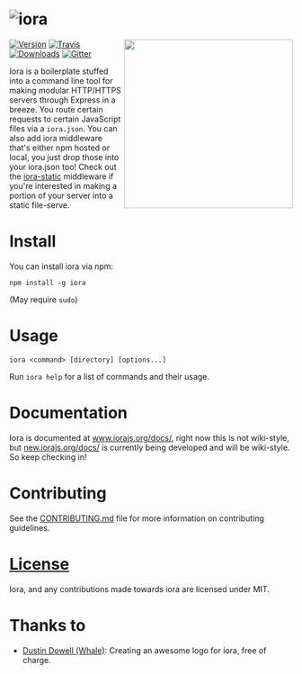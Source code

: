 ![iora][title-image]
====

<img align="right" height="300" src="http://i.imgur.com/a9f8cP8.jpg">

[![Version][npm-version-image]][npm-link] [![Travis][travis-image]][travis-link] [![Downloads][npm-downloads-image]][npm-link] [![Gitter][gitter-image]][gitter-link]

Iora is a boilerplate stuffed into a command line tool for making modular HTTP/HTTPS servers through Express in a breeze.  You route certain requests to certain JavaScript files via a `iora.json`.  You can also add iora middleware that's either npm hosted or local, you just drop those into your iora.json too!  Check out the [iora-static]() middleware if you're interested in making a portion of your server into a static file-serve.

# Install
You can install iora via npm:

```
npm install -g iora
```
(May require `sudo`)

# Usage
```
iora <command> [directory] [options...]
```

Run `iora help` for a list of commands and their usage.

# Documentation
Iora is documented at www.iorajs.org/docs/, right now this is not wiki-style, but [new.iorajs.org/docs/](https://github.com/iora/new.iorajs.org) is currently being developed and will be wiki-style.  So keep checking in!

# Contributing
See the [CONTRIBUTING.md](CONTRIBUTING.md) file for more information on contributing guidelines.

# [License](LICENSE)
Iora, and any contributions made towards iora are licensed under MIT.

# Thanks to
 - [Dustin Dowell (Whale)](https://github.com/dustindowell22): Creating an awesome logo for iora, free of charge.


 [npm-downloads-image]: https://img.shields.io/npm/dm/iora.svg?style=flat-square
 [travis-image]: https://img.shields.io/travis/iora/iora.svg?style=flat-square
 [npm-version-image]: https://img.shields.io/npm/v/iora.svg?style=flat-square
 [gitter-image]: https://badges.gitter.im/Join%20Chat.svg
 [title-image]: http://i.imgur.com/0PSnkDt.png

 [travis-link]: https://travis-ci.org/iora/iora
 [npm-link]: https://www.npmjs.com/package/iora
 [gitter-link]: https://gitter.im/iora/iora
